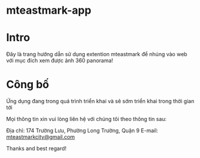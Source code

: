 # mteastmark-app

# Intro

Đây là trang hướng dẫn sử dụng extention mteastmark để nhúng vào web với mục đích xem được ảnh 360 panorama!

# Công bố

Ứng dụng đang trong quá trình triển khai và sẽ sớm triển khai trong thời gian tới

Mọi thông tin xin vui lòng liên hệ với chúng tôi theo thông tin sau:

Địa chỉ: 174 Trường Lưu, Phường Long Trường, Quận 9
E-mail: mteastmarkcity@gmail.com

Thanks and best regard!
